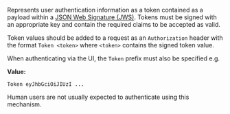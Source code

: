Represents user authentication information as a token contained as a payload within a [JSON Web Signature (JWS)](https://datatracker.ietf.org/doc/html/rfc7515).
Tokens must be signed with an appropriate key and contain the required claims to be accepted as valid. 

Token values should be added to a request as an `Authorization` header with the format `Token <token>` where `<token>` contains the
signed token value.

When authenticating via the UI, the `Token` prefix must also be specified e.g.

__Value:__

    Token eyJhbGciOiJIUzI ...
    
Human users are not usually expected to authenticate using this mechanism.